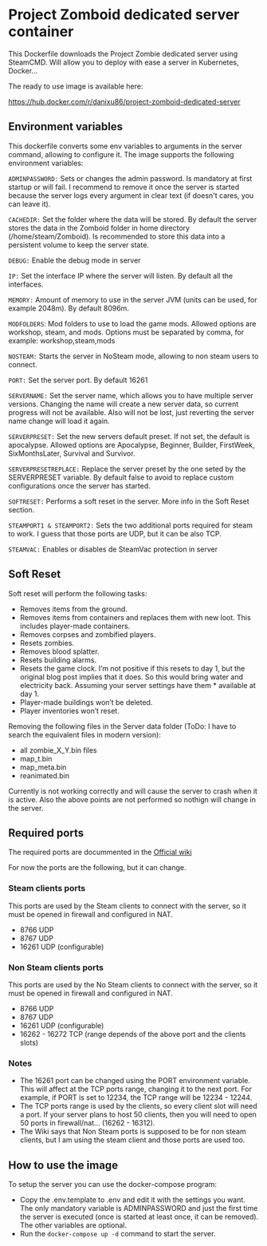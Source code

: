 # Project Zomboid dedicated server container

This Dockerfile downloads the Project Zombie dedicated server using SteamCMD. Will allow you to deploy with ease a server in Kubernetes, Docker...

The ready to use image is available here:

https://hub.docker.com/r/danixu86/project-zomboid-dedicated-server

## Environment variables

This dockerfile converts some env variables to arguments in the server command, allowing to configure it. The image supports the following environment variables:

`ADMINPASSWORD:` Sets or changes the admin password. Is mandatory at first startup or will fail. I recommend to remove it once the server is started because the server logs every argument in clear text (if doesn't cares, you can leave it).

`CACHEDIR:` Set the folder where the data will be stored. By default the server stores the data in the Zomboid folder in home directory (/home/steam/Zomboid). Is recommended to store this data into a persistent volume to keep the server state.

`DEBUG:` Enable the debug mode in server

`IP:` Set the interface IP where the server will listen. By default all the interfaces.

`MEMORY:` Amount of memory to use in the server JVM (units can be used, for example 2048m). By default 8096m.

`MODFOLDERS`: Mod folders to use to load the game mods. Allowed options are workshop, steam, and mods. Options must be separated by comma, for example: workshop,steam,mods

`NOSTEAM:` Starts the server in NoSteam mode, allowing to non steam users to connect.

`PORT:` Set the server port. By default 16261

`SERVERNAME:` Set the server name, which allows you to have multiple server versions. Changing the name will create a new server data, so current progress will not be available. Also will not be lost, just reverting the server name change will load it again.

`SERVERPRESET:` Set the new servers default preset. If not set, the default is apocalypse. Allowed options are Apocalypse, Beginner, Builder, FirstWeek, SixMonthsLater, Survival and Survivor.

`SERVERPRESETREPLACE:` Replace the server preset by the one seted by the SERVERPRESET variable. By default false to avoid to replace custom configurations once the server has started.

`SOFTRESET:` Performs a soft reset in the server. More info in the Soft Reset section.

`STEAMPORT1 & STEAMPORT2:` Sets the two additional ports required for steam to work. I guess that those ports are UDP, but it can be also TCP.

`STEAMVAC:` Enables or disables de SteamVac protection in server

## Soft Reset

Soft reset will perform the following tasks:

* Removes items from the ground.
* Removes items from containers and replaces them with new loot. This includes player-made containers.
* Removes corpses and zombified players.
* Resets zombies.
* Removes blood splatter.
* Resets building alarms.
* Resets the game clock. I’m not positive if this resets to day 1, but the original blog post implies that it does. So this would bring water and electricity back. Assuming your server settings have them * available at day 1.
* Player-made buildings won’t be deleted.
* Player inventories won’t reset.

Removing the following files in the Server data folder (ToDo: I have to search the equivalent files in modern version):

* all zombie_X_Y.bin files
* map_t.bin
* map_meta.bin
* reanimated.bin

Currently is not working correctly and will cause the server to crash when it is active. Also the above points are not performed so nothign will change in the server.

## Required ports

The required ports are docummented in the [Official wiki](https://pzwiki.net/wiki/Dedicated_Server#Forwarding_Required_Ports)

For now the ports are the following, but it can change.

### Steam clients ports

This ports are used by the Steam clients to connect with the server, so it must be opened in firewall and configured in NAT.

* 8766 UDP
* 8767 UDP
* 16261 UDP (configurable)

### Non Steam clients ports

This ports are used by the No Steam clients to connect with the server, so it must be opened in firewall and configured in NAT.

* 8766 UDP
* 8767 UDP
* 16261 UDP (configurable)
* 16262 - 16272 TCP (range depends of the above port and the clients slots)

### Notes

* The 16261 port can be changed using the PORT environment variable. This will affect at the TCP ports range, changing it to the next port. For example, if PORT is set to 12234, the TCP range will be 12234 - 12244.
* The TCP ports range is used by the clients, so every client slot will need a port. If your server plans to host 50 clients, then you will need to open 50 ports in firewall/nat... (16262 - 16312).
* The Wiki says that Non Steam ports is supposed to be for non steam clients, but I am using the steam client and those ports are used too.

## How to use the image

To setup the server you can use the docker-compose program:

* Copy the .env.template to .env and edit it with the settings you want. The only mandatory variable is ADMINPASSWORD and just the first time the server is executed (once is started at least once, it can be removed). The other variables are optional.
* Run the `docker-compose up -d` command to start the server.

